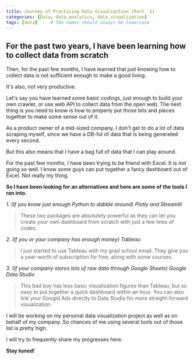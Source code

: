 ```yaml
---
title: Journey of Practicing Data Visualiaztion [Part. 1]
categories: [Data, data_analytics, data_visualization]
tags: [data]     # TAG names should always be lowercase
---
```


## For the past two years, I have been learning how to collect data from scratch
Then, for the past few months, I have learned that just knowing how to collect data is not sufficient enough to make a good living.

It's also, not very productive. 

Let's say you have learned some basic codings, just enough to build your own crawler, or use web API to collect data from the open web. The next thing is you need to know is how to properly put those bits and pieces together to make some sense out of it.

As a product owner of a mid-sized company, I don't get to do a lot of data scraping myself, since we have a DB-ful of data that is being generated every second.

But this also means that I have a bag full of data that I can play around.

For the past few months, I have been trying to be friend with Excel. 
It is not going so well. I know some guys can put together a fancy dashboard out of Excel. Not really my thing.

**So I have been looking for an alternatives and here are some of the tools I ran into.**

*1. (If you know just enough Python to dabble around) Plotly and Streamlit*
> These two packages are absolutely powerful as they can let you create your own dashboard from scratch with just a few lines of codes.

*2. (If you or your company has enough money) Tableau*
> I just started to use Tableau with my grad school email. They give you a year-worth of subscription for free, along with some courses. 

*3. (If your company stores lots of raw data through Google Sheets) Google Data Studio*
> This bad boy has less basic visualization figures than Tableau, but so easy to put together a quick dashboard within an hour.
> You can also link your Googld Ads directly to Data Studio for more straight-forward visualization.

I will be working on my personal data visualization project as well as on behalf of my company.
So chances of me using several tools out of those list is pretty high.

I will try to frequently share my progresses here.

**Stay tuned!** 